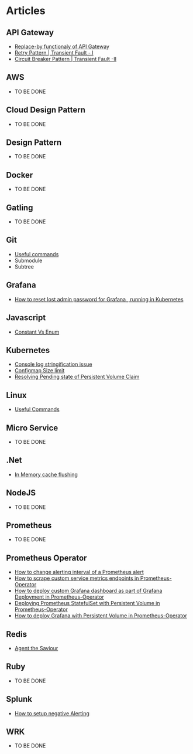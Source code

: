 # Articles

## API Gateway  
* [Replace-by functionaly of API Gateway](ApiGateway/Art-1/apigateway_replaceby_functionality.md)
* [Retry Pattern | Transient Fault - I](ApiGateway/Art-2/TransientFault-I.md)
* [Circuit Breaker Pattern | Transient Fault -II](ApiGateway/Art-3/TransientFault-II.md)

## AWS
* TO BE DONE

## Cloud Design Pattern
* TO BE DONE

## Design Pattern
* TO BE DONE

## Docker
* TO BE DONE

## Gatling
* TO BE DONE

## Git
* [Useful commands](Git/Art-1/useful_commands.md)
* Submodule
* Subtree

## Grafana
* [How to reset lost admin password for Grafana , running in Kubernetes](Grafana/Art-1/reset_admin_pwd.md)

## Javascript
* [Constant Vs Enum](JavaScript/Art-1/const_vs_enum.md)

## Kubernetes
* [Console log stringification issue](Kubernetes/Art-1/console_log_strigification_issue.md)
* [Configmap Size limit](Kubernetes/Art-2/configmap_size_limit.md)
* [Resolving Pending state of Persistent Volume Claim](Kubernetes/Art-3/pending_state_pvc.md)


## Linux
* [Useful Commands](Linux/Art-1/useful_commands.md)

## Micro Service
* TO BE DONE

## .Net
* [In Memory cache flushing](DotNet/Art-1/inmemory_cache_flushing.md)

## NodeJS
* TO BE DONE

## Prometheus 
* TO BE DONE

## Prometheus Operator
* [How to change alerting interval of a Prometheus alert](PrometheusOperator/Art-1/change_alert_interval.md)
* [How to scrape custom service metrics endpoints in Prometheus-Operator](PrometheusOperator/Art-2/scrape_custom_endpoint.md)
* [How to deploy custom Grafana dashboard as part of Grafana Deployment in Prometheus-Operator](PrometheusOperator/Art-3/deploy_custom_grafana_dashboard.md)
* [Deploying Prometheus StatefulSet with Persistent Volume in Prometheus-Operator](PrometheusOperator/Art-4/deploy_pss_with_pv.md)
* [How to deploy Grafana with Persistent Volume in Prometheus-Operator](PrometheusOperator/Art-5/deploy_grafana_with_pv.md)

## Redis
* [Agent the Saviour](Redis/Art-1/Agent_the_Saviour.md)

## Ruby
* TO BE DONE

## Splunk
* [How to setup negative Alerting](Splunk/Art-1/negative_alerting.md)

## WRK
* TO BE DONE
